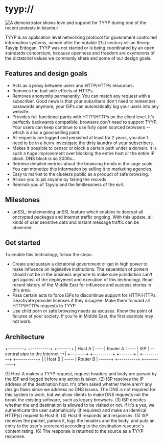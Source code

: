 # tyyp://

![A demonstrator shows love and support for TYYP during one of the recent protests in Istanbul](http://i.imgur.com/nqiy80v.jpg)

TYYP is an application level networking protocol for government controlled information systems, named after the notable 21st century villian Recep Tayyip Erdogan. TYYP was not started or is being coordinated by an open standards concorcium, because openness and freedom are oxymorons of the dictatorial values we commonly share and some of our design goals.

## Features and design goals

* Acts as a proxy between users and HTTP/HTTPs resources.
* Removes the bad side effects of HTTPs.
* Removes anonymity permanently. You can match any request with a subscriber. Good news is that your subsribers don't need to remember passwords anymore, your ISPs can automatically log your users into any website.
* Provides full functional parity with HTTP/HTTPs on the client level. It's perfectly backwards compatible, browsers don't need to support TYYP. Your users can keep continue to use fully open sourced browsers -- which is also a good selling point.
* All requests are logged and persisted at least for 2 years, you don't need to be in a hurry investigate the dirty laundry of your subscribers.
* Makes it possible to censor or block a certain path under a domain. It is such a huge improvement over blocking the entire host or the entire IP block. DNS block is so 2000s...
* Retrieve detailed metrics about the browsing trends in the large scale. You can monetize this information by selling it to marketing agencies.
* Easy to market to the clueless public as a product of safe browsing.
* Allows you to jail anyone by faking the records.
* Reminds you of Tayyip and the limitlessness of the evil.

## Milestones

* unSSL; implementing unSSL feature which enables to decrypt all encrypted packages and internet traffic ongoing. With this update, all kinds of user sensitive data and instant message traffic can be observed.



## Get started

To enable this technology, follow the steps:

* Create and sustain a dictatorial government or get in high power to make influence on legislative institutions. The seperation of powers should not be in the business anymore to make sure jurisdiction can't get against of the deployment and execution of this technology. Read recent history of the Middle East  for influnece and success stories in this area.
* Pass certain acts to force ISPs to discontinue support for HTTP/HTTPs. Deactivate provider licenses if they disagree. Make them forward all HTTP/HTTPs requests to TYYP.
* Use child porn or safe browsing needs as excuses. Know the point of failures of your society. If you're in Middle East, the first example may not work.

## Architecture

+--------+      +----------+      +-------+
| Host A | ---- | Router A | ---- |  ISP  | -- central pipe to the Internet -+|
+--------+      +----------+      +-------+                                   |
                                       +----------+       +-----------+       |
                                       |  Host B  | ----- |  Router B | ------+
                                       +----------+       +-----------+

(1) Host A makes a TYYP request, request headers and body are parsed by the ISP and logged before any action is taken.
(2) ISP resolves the IP address of the destination host. It's often asked whether there aren't any design flaws since we address no DNS issues. The DNS is not required for this system to work, but we allow clients to make DNS requests not the break the existing software, such as legacy browsers.
(3) ISP decides whether the end destination is allowed to be visited or not. If it's a yes, we authenticate the user automatically (if required) and make an identical HTTP(s) request to Host B.
(4) Host B responds and responses.
(5) ISP receives the packet, parses it, logs the headers and the body, and puts an entry to the user's scorecard according to the destination resource's content rating.
(6) The response is returned to the source as a TYYP response.
